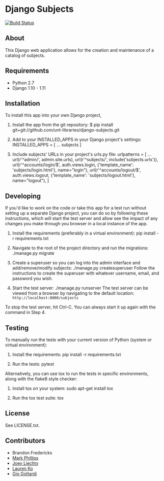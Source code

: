 Django Subjects
===============

[![Build Status](https://travis-ci.org/unt-libraries/django-subjects.svg?branch=master)](https://travis-ci.org/unt-libraries/django-subjects)


About
-----

This Django web application allows for the creation and maintenance of a catalog of subjects.


Requirements
------------

* Python 2.7
* Django 1.10 - 1.11


Installation
------------

To install this app into your own Django project,

1. Install the app from the git repository:
       $ pip install git+git://github.com/unt-libraries/django-subjects.git

2. Add to your INSTALLED_APPS in your Django project's settings:
       INSTALLED_APPS = [
           ...
           subjects
       ]

3. Include subjects' URLs in your project's urls.py file:
       urlpatterns = [
           ...
           url(r'^admin/', admin.site.urls),
           url(r'^subjects/', include('subjects.urls')),
           url(r'^accounts/login/$', auth.views.login,
               {'template_name': 'subjects/login.html'}, name="login"),
           url(r'^accounts/logout/$', auth.views.logout,
               {'template_name': 'subjects/logout.html'}, name="logout"),
       ]


Developing
----------

If you'd like to work on the code or take this app for a test run without setting up a separate Django project,
you can do so by following these instructions, which will start the test server and allow see the impact of any
changes you make through you browser in a local instance of the app.

1. Install the requirements (preferably in a virtual environment):
       pip install -r requirements.txt

2. Navigate to the root of the project directory and run the migrations:
       ./manage.py migrate

3. Create a superuser so you can log into the admin interface and add/remove/modify subjects:
       ./manage.py createsuperuser
   Follow the instructions to create the superuser with whatever username, email, and password you wish.

4. Start the test server:
       ./manage.py runserver
   The test server can be viewed from a browser by navigating to the default location: `http://localhost:8000/subjects`

To stop the test server, hit Ctrl-C. You can always start it up again with the command in Step 4.


Testing
-------

To manually run the tests with your current version of Python (system or virtual environment):

1. Install the requirements:
       pip install -r requirements.txt

2. Run the tests:
       pytest

Alternatively, you can use tox to run the tests in specific environments, along with the flake8 style checker:

1. Install tox on your system:
       sudo apt-get install tox

2. Run the tox test suite:
       tox


License
-------

See LICENSE.txt.


Contributors
------------

* Brandon Fredericks
* [Mark Phillips](https://github.com/vphill)
* [Joey Liechty](https://github.com/yeahdef)
* [Lauren Ko](https://github.com/ldko)
* [Gio Gottardi](https://github.com/somexpert)
